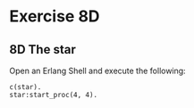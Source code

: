 # Exercise 8D

## 8D The star

Open an Erlang Shell and execute the following:

```shell
c(star).
star:start_proc(4, 4).
```
